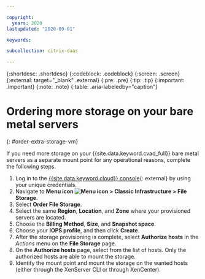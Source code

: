 ```yaml
---

copyright:
  years: 2020
lastupdated: "2020-09-01"

keywords:

subcollection: citrix-daas

---
```


{:shortdesc: .shortdesc}
{:codeblock: .codeblock}
{:screen: .screen}
{:external: target="_blank" .external}
{:pre: .pre}
{:tip: .tip}
{:important: .important}
{:note: .note}
{:table: .aria-labeledby="caption"}


# Ordering more storage on your bare metal servers
{: #order-extra-storage-vm}

If you need more storage on your {{site.data.keyword.cvad_full}} bare metal servers as a separate mount point for any operational reasons, complete the following steps.

1. Log in to the [{{site.data.keyword.cloud}} console](https://cloud.ibm.com/login){: external} by using your unique credentials.
2. Navigate to **Menu icon ![Menu icon](../icons/icon_hamburger.svg) > Classic Infrastructure > File Storage**.
3. Select **Order File Storage**.
4. Select the same **Region**, **Location**, and **Zone** where your provisioned servers are located.
5. Choose the **Billing Method**, **Size**, and **Snapshot space**.
6. Choose your **IOPS profile**, and then click **Create**.
7. After the storage provisioning is complete, select **Authorize hosts** in the _Actions_ menu on the **File Storage** page.
8. On the **Authorize hosts** page, select from the list of hosts. Only the authorized hosts are able to mount the storage.
9. Identify the mount point and mount the storage on the wanted hosts (either through the XenServer CLI or through XenCenter).
